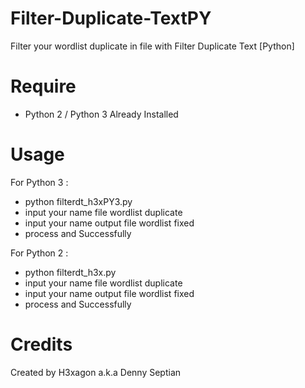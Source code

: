 # Filter-Duplicate-TextPY
Filter your wordlist duplicate in file with Filter Duplicate Text [Python]

# Require
- Python 2 / Python 3 Already Installed

# Usage
For Python 3 :
- python filterdt_h3xPY3.py
- input your name file wordlist duplicate
- input your name output file wordlist fixed
- process and Successfully

For Python 2 :
- python filterdt_h3x.py
- input your name file wordlist duplicate
- input your name output file wordlist fixed
- process and Successfully

# Credits
Created by H3xagon a.k.a Denny Septian

